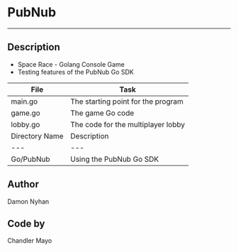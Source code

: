 # PubNub
---
## Description
* Space Race - Golang Console Game
* Testing features of the PubNub Go SDK

File|Task
---|---
main.go | The starting point for the program
game.go | The game Go code
lobby.go | The code for the multiplayer lobby
Directory Name | Description
---|---
Go/PubNub | Using the PubNub Go SDK 
## Author
Damon Nyhan
## Code by
Chandler Mayo